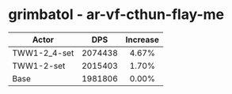 # grimbatol - ar-vf-cthun-flay-me
| Actor | DPS | Increase |
|---|:---:|:---:|
|TWW1-2_4-set|2074438|4.67%|
|TWW1-2-set|2015403|1.70%|
|Base|1981806|0.00%|
